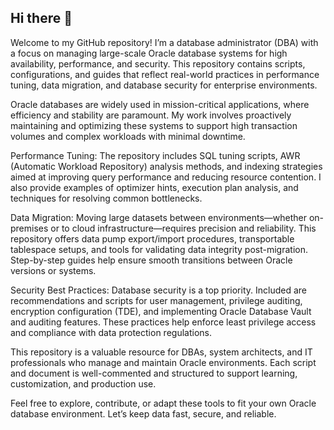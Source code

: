 ## Hi there 👋

Welcome to my GitHub repository! I’m a database administrator (DBA) with a focus on managing large-scale Oracle database systems for high availability, performance, and security. This repository contains scripts, configurations, and guides that reflect real-world practices in performance tuning, data migration, and database security for enterprise environments.

Oracle databases are widely used in mission-critical applications, where efficiency and stability are paramount. My work involves proactively maintaining and optimizing these systems to support high transaction volumes and complex workloads with minimal downtime.

Performance Tuning: The repository includes SQL tuning scripts, AWR (Automatic Workload Repository) analysis methods, and indexing strategies aimed at improving query performance and reducing resource contention. I also provide examples of optimizer hints, execution plan analysis, and techniques for resolving common bottlenecks.

Data Migration: Moving large datasets between environments—whether on-premises or to cloud infrastructure—requires precision and reliability. This repository offers data pump export/import procedures, transportable tablespace setups, and tools for validating data integrity post-migration. Step-by-step guides help ensure smooth transitions between Oracle versions or systems.

Security Best Practices: Database security is a top priority. Included are recommendations and scripts for user management, privilege auditing, encryption configuration (TDE), and implementing Oracle Database Vault and auditing features. These practices help enforce least privilege access and compliance with data protection regulations.

This repository is a valuable resource for DBAs, system architects, and IT professionals who manage and maintain Oracle environments. Each script and document is well-commented and structured to support learning, customization, and production use.

Feel free to explore, contribute, or adapt these tools to fit your own Oracle database environment. Let’s keep data fast, secure, and reliable.
